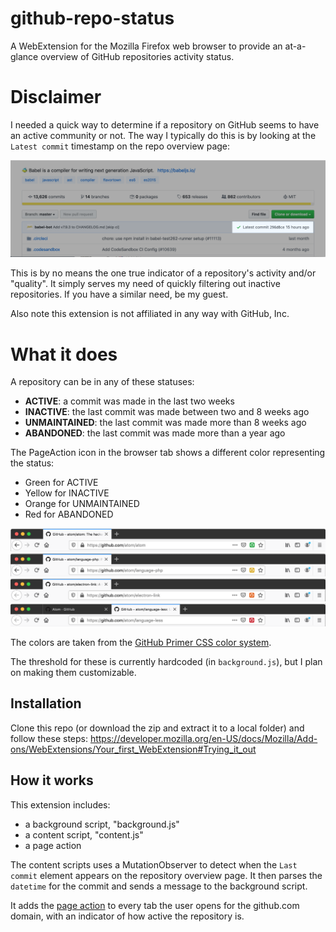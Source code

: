 # github-repo-status

A WebExtension for the Mozilla Firefox web browser to provide an at-a-glance overview of GitHub repositories activity status.

# Disclaimer

I needed a quick way to determine if a repository on GitHub seems to have an active community or not. The way I typically do this is by looking at the `Latest commit` timestamp on the repo overview page:

![Last commit date screenshot](screenshots/last_commit.png?raw=true "Last commit date screenshot")

This is by no means the one true indicator of a repository's activity and/or "quality". It simply serves my need of quickly filtering out inactive repositories. If you have a similar need, be my guest.

Also note this extension is not affiliated in any way with GitHub, Inc.

# What it does

A repository can be in any of these statuses:

- **ACTIVE**: a commit was made in the last two weeks
- **INACTIVE**: the last commit was made between two and 8 weeks ago
- **UNMAINTAINED**: the last commit was made more than 8 weeks ago
- **ABANDONED**: the last commit was made more than a year ago

The PageAction icon in the browser tab shows a different color representing the status:

- Green for ACTIVE
- Yellow for INACTIVE
- Orange for UNMAINTAINED
- Red for ABANDONED

![Active](screenshots/bar_active.png?raw=true "Repository is Active")
![Inactive](screenshots/bar_inactive.png?raw=true "Repository is Inactive")
![Unmaintained](screenshots/bar_unmaintained.png?raw=true "Repository is Unmaintained")
![Abandoned](screenshots/bar_abandoned.png?raw=true "Repository is Abandoned")

The colors are taken from the [GitHub Primer CSS color system](https://primer.style/css/support/color-system).

The threshold for these is currently hardcoded (in `background.js`), but I plan on making them customizable.

## Installation

Clone this repo (or download the zip and extract it to a local folder) and follow these steps:
https://developer.mozilla.org/en-US/docs/Mozilla/Add-ons/WebExtensions/Your_first_WebExtension#Trying_it_out


## How it works

This extension includes:

- a background script, "background.js"
- a content script, "content.js"
- a page action

The content scripts uses a MutationObserver to detect when the `Last commit` element appears on the repository overview page. It then parses the `datetime` for the commit and sends a message to the background script.

It adds the [page action](https://developer.mozilla.org/en-US/Add-ons/WebExtensions/API/pageAction)
to every tab the user opens for the github.com domain, with an indicator of how active the repository is.
